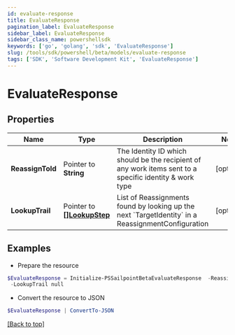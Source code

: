 ```yaml
---
id: evaluate-response
title: EvaluateResponse
pagination_label: EvaluateResponse
sidebar_label: EvaluateResponse
sidebar_class_name: powershellsdk
keywords: ['go', 'golang', 'sdk', 'EvaluateResponse'] 
slug: /tools/sdk/powershell/beta/models/evaluate-response
tags: ['SDK', 'Software Development Kit', 'EvaluateResponse']
---
```



# EvaluateResponse

## Properties

Name | Type | Description | Notes
------------ | ------------- | ------------- | -------------
**ReassignToId** |  Pointer to **String** | The Identity ID which should be the recipient of any work items sent to a specific identity &amp; work type | [optional] 
**LookupTrail** |  Pointer to [**[]LookupStep**](lookup-step) | List of Reassignments found by looking up the next &#x60;TargetIdentity&#x60; in a ReassignmentConfiguration | [optional] 

## Examples

- Prepare the resource
```powershell
$EvaluateResponse = Initialize-PSSailpointBetaEvaluateResponse  -ReassignToId 869320b6b6f34a169b6178b1a865e66f `
 -LookupTrail null
```

- Convert the resource to JSON
```powershell
$EvaluateResponse | ConvertTo-JSON
```


[[Back to top]](#) 

